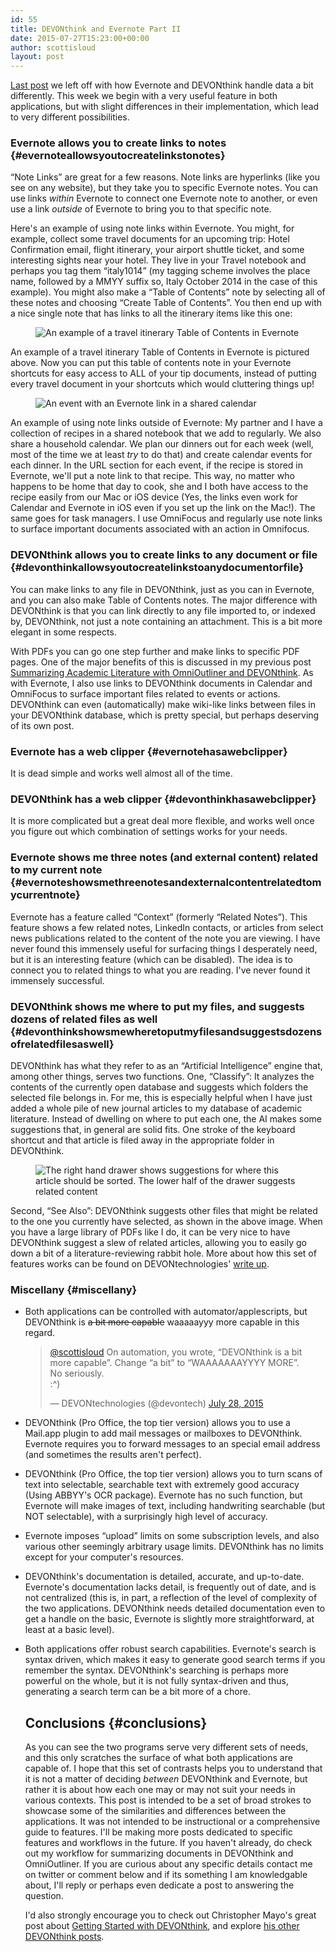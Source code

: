 ```yaml
---
id: 55
title: DEVONthink and Evernote Part II
date: 2015-07-27T15:23:00+00:00
author: scottisloud
layout: post
---
```

[Last post]({{site.baseurl}}/2015/07/21/2015719devonthink-vs-evernote-part-i/) we left off with how Evernote and DEVONthink handle data a bit differently. This week we begin with a very useful feature in both applications, but with slight differences in their implementation, which lead to very different possibilities.

### Evernote allows you to create links to notes {#evernoteallowsyoutocreatelinkstonotes}

&#8220;Note Links&#8221; are great for a few reasons. Note links are hyperlinks (like you see on any website), but they take you to specific Evernote notes. You can use links _within_ Evernote to connect one Evernote note to another, or even use a link _outside_ of Evernote to bring you to that specific note.

Here's an example of using note links within Evernote. You might, for example, collect some travel documents for an upcoming trip: Hotel Confirmation email, flight itinerary, your airport shuttle ticket, and some interesting sights near your hotel. They live in your Travel notebook and perhaps you tag them &#8220;italy1014&#8221; (my tagging scheme involves the place name, followed by a MMYY suffix so, Italy October 2014 in the case of this example). You might also make a &#8220;Table of Contents&#8221; note by selecting all of these notes and choosing &#8220;Create Table of Contents&#8221;. You then end up with a nice single note that has links to all the itinerary items like this one:

<figure>
  <img src="../img/en-travel-toc.png" alt="An example of a travel itinerary Table of Contents in Evernote" title="An example of a travel itinerary Table of Contents in Evernote" />
</figure>
An example of a travel itinerary Table of Contents in Evernote is pictured above. Now you can put this table of contents note in your Evernote shortcuts for easy access to ALL of your tip documents, instead of putting every travel document in your shortcuts which would cluttering things up!

<figure>
  <img src="../img/en-calendar-note-link.png" alt="An event with an Evernote link in a shared calendar" title="An event with an Evernote link in a shared calendar" />
</figure>

An example of using note links outside of Evernote: My partner and I have a collection of recipes in a shared notebook that we add to regularly. We also share a household calendar. We plan our dinners out for each week (well, most of the time we at least _try_ to do that) and create calendar events for each dinner. In the URL section for each event, if the recipe is stored in Evernote, we'll put a note link to that recipe. This way, no matter who happens to be home that day to cook, she and I both have access to the recipe easily from our Mac or iOS device (Yes, the links even work for Calendar and Evernote in iOS even if you set up the link on the Mac!). The same goes for task managers. I use OmniFocus and regularly use note links to surface important documents associated with an action in Omnifocus.

### DEVONthink allows you to create links to any document or file {#devonthinkallowsyoutocreatelinkstoanydocumentorfile}

You can make links to any file in DEVONthink, just as you can in Evernote, and you can also make Table of Contents notes. The major difference with DEVONthink is that you can link directly to any file imported to, or indexed by, DEVONthink, not just a note containing an attachment. This is a bit more elegant in some respects.

With PDFs you can go one step further and make links to specific PDF pages. One of the major benefits of this is discussed in my previous post [Summarizing Academic Literature with OmniOutliner and DEVONthink](/blog/2015/7/17/a85blcjcd1f84oww91896arr04v2g3). As with Evernote, I also use links to DEVONthink documents in Calendar and OmniFocus to surface important files related to events or actions. DEVONthink can even (automatically) make wiki-like links between files in your DEVONthink database, which is pretty special, but perhaps deserving of its own post.

### Evernote has a web clipper {#evernotehasawebclipper}

It is dead simple and works well almost all of the time.

### DEVONthink has a web clipper {#devonthinkhasawebclipper}

It is more complicated but a great deal more flexible, and works well once you figure out which combination of settings works for your needs.

### Evernote shows me three notes (and external content) related to my current note {#evernoteshowsmethreenotesandexternalcontentrelatedtomycurrentnote}

Evernote has a feature called &#8220;Context&#8221; (formerly &#8220;Related Notes&#8221;). This feature shows a few related notes, LinkedIn contacts, or articles from select news publications related to the content of the note you are viewing. I have never found this immensely useful for surfacing things I desperately need, but it is an interesting feature (which can be disabled). The idea is to connect you to related things to what you are reading. I've never found it immensely successful.

### DEVONthink shows me where to put my files, and suggests dozens of related files as well {#devonthinkshowsmewheretoputmyfilesandsuggestsdozensofrelatedfilesaswell}

DEVONthink has what they refer to as an &#8220;Artificial Intelligence&#8221; engine that, among other things, serves two functions. One, &#8220;Classify&#8221;: It analyzes the contents of the currently open database and suggests which folders the selected file belongs in. For me, this is especially helpful when I have just added a whole pile of new journal articles to my database of academic literature. Instead of dwelling on where to put each one, the AI makes some suggestions that, in general are solid fits. One stroke of the keyboard shortcut and that article is filed away in the appropriate folder in DEVONthink.

<figure>
  <img src="../img/dt-see-also-classify.png" alt="The right hand drawer shows suggestions for where this article should be sorted. The lower half of the drawer suggests related content" title="The right hand drawer shows suggestions for where this article should be sorted. The lower half of the drawer suggests related content." />
</figure>

Second, &#8220;See Also&#8221;: DEVONthink suggests other files that might be related to the one you currently have selected, as shown in the above image. When you have a large library of PDFs like I do, it can be very nice to have DEVONthink suggest a slew of related articles, allowing you to easily go down a bit of a literature-reviewing rabbit hole. More about how this set of features works can be found on DEVONtechnologies' [write up](http://www.devontechnologies.com/technology.html).

### Miscellany {#miscellany}

  * Both applications can be controlled with automator/applescripts, but DEVONthink is <s data-preserve-html-node="true">a bit more capable</s> waaaaayyy more capable in this regard.

    <blockquote data-preserve-html-node="true" class="twitter-tweet" lang="en">
      <p data-preserve-html-node="true" lang="en" dir="ltr">
        <a data-preserve-html-node="true" href="https://twitter.com/ScottIsLoud">@scottisloud</a> On automation, you wrote, &#8220;DEVONthink is a bit more capable&#8221;. Change &#8220;a bit&#8221; to &#8220;WAAAAAAAYYYY MORE&#8221;.<br /> No seriously.<br /> :^)
      </p>

      <p>
        — DEVONtechnologies (@devontech) <a data-preserve-html-node="true" href="https://twitter.com/devontech/status/626129501357879296">July 28, 2015</a>
      </p>
    </blockquote>

  * DEVONthink (Pro Office, the top tier version) allows you to use a Mail.app plugin to add mail messages or mailboxes to DEVONthink. Evernote requires you to forward messages to an special email address (and sometimes the results aren't perfect).
  * DEVONthink (Pro Office, the top tier version) allows you to turn scans of text into selectable, searchable text with extremely good accuracy (Using ABBYY's OCR package). Evernote has no such function, but Evernote will make images of text, including handwriting searchable (but NOT selectable), with a surprisingly high level of accuracy.
  * Evernote imposes &#8220;upload&#8221; limits on some subscription levels, and also various other seemingly arbitrary usage limits. DEVONthink has no limits except for your computer's resources.
  * DEVONthink's documentation is detailed, accurate, and up-to-date. Evernote's documentation lacks detail, is frequently out of date, and is not centralized (this is, in part, a reflection of the level of complexity of the two applications. DEVONthink needs detailed documentation even to get a handle on the basic, Evernote is slightly more straightforward, at least at a basic level).
  * Both applications offer robust search capabilities. Evernote's search is syntax driven, which makes it easy to generate good search terms if you remember the syntax. DEVONthink's searching is perhaps more powerful on the whole, but it is not fully syntax-driven and thus, generating a search term can be a bit more of a chore.

    ## Conclusions {#conclusions}

    As you can see the two programs serve very different sets of needs, and this only scratches the surface of what both applications are capable of. I hope that this set of contrasts helps you to understand that it is not a matter of deciding _between_ DEVONthink and Evernote, but rather it is about how each one may or may not suit your needs in various contexts. This post is intended to be a set of broad strokes to showcase some of the similarities and differences between the applications. It was not intended to be instructional or a comprehensive guide to features. I'll be making more posts dedicated to specific features and workflows in the future. If you haven't already, do check out my workflow for summarizing documents in DEVONthink and OmniOutliner. If you are curious about any specific details contact me on twitter or comment below and if its something I am knowledgable about, I'll reply or perhaps even dedicate a post to answering the question.

    I'd also strongly encourage you to check out Christopher Mayo's great post about [Getting Started with DEVONthink](http://www.christopher-mayo.com/?p=2237), and explore [his other DEVONthink posts](http://www.christopher-mayo.com/?cat=40).
